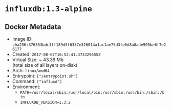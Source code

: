 # `influxdb:1.3-alpine`

## Docker Metadata

- Image ID: `sha256:376553bdc1ff189d5f6337e326014a1ac1ae75d3fe6d8a8ade995be6f7e26177`
- Created: `2017-08-07T16:52:41.373329655Z`
- Virtual Size: ~ 43.39 Mb  
  (total size of all layers on-disk)
- Arch: `linux`/`amd64`
- Entrypoint: `["/entrypoint.sh"]`
- Command: `["influxd"]`
- Environment:
  - `PATH=/usr/local/sbin:/usr/local/bin:/usr/sbin:/usr/bin:/sbin:/bin`
  - `INFLUXDB_VERSION=1.3.2`
